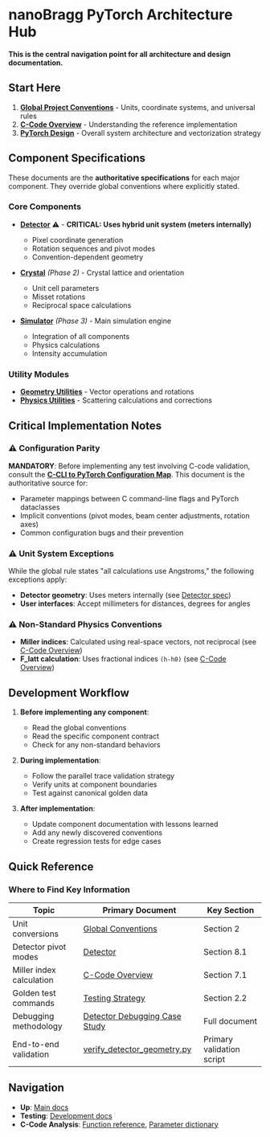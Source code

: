 # nanoBragg PyTorch Architecture Hub

**This is the central navigation point for all architecture and design documentation.**

## Start Here

1. **[Global Project Conventions](./conventions.md)** - Units, coordinate systems, and universal rules
2. **[C-Code Overview](./c_code_overview.md)** - Understanding the reference implementation
3. **[PyTorch Design](./pytorch_design.md)** - Overall system architecture and vectorization strategy

## Component Specifications

These documents are the **authoritative specifications** for each major component. They override global conventions where explicitly stated.

### Core Components
- **[Detector](./detector.md)** ⚠️ - **CRITICAL: Uses hybrid unit system (meters internally)**
  - Pixel coordinate generation
  - Rotation sequences and pivot modes
  - Convention-dependent geometry
  
- **[Crystal](./crystal.md)** *(Phase 2)* - Crystal lattice and orientation
  - Unit cell parameters
  - Misset rotations
  - Reciprocal space calculations

- **[Simulator](./simulator.md)** *(Phase 3)* - Main simulation engine
  - Integration of all components
  - Physics calculations
  - Intensity accumulation

### Utility Modules
- **[Geometry Utilities](./geometry_utils.md)** - Vector operations and rotations
- **[Physics Utilities](./physics_utils.md)** - Scattering calculations and corrections

## Critical Implementation Notes

### ⚠️ Configuration Parity
**MANDATORY**: Before implementing any test involving C-code validation, consult the **[C-CLI to PyTorch Configuration Map](../development/c_to_pytorch_config_map.md)**. This document is the authoritative source for:
- Parameter mappings between C command-line flags and PyTorch dataclasses
- Implicit conventions (pivot modes, beam center adjustments, rotation axes)
- Common configuration bugs and their prevention

### ⚠️ Unit System Exceptions
While the global rule states "all calculations use Angstroms," the following exceptions apply:
- **Detector geometry**: Uses meters internally (see [Detector spec](./detector.md#61-critical-hybrid-unit-system))
- **User interfaces**: Accept millimeters for distances, degrees for angles

### ⚠️ Non-Standard Physics Conventions
- **Miller indices**: Calculated using real-space vectors, not reciprocal (see [C-Code Overview](./c_code_overview.md#71-critical-non-standard-miller-index-calculation))
- **F_latt calculation**: Uses fractional indices `(h-h0)` (see [C-Code Overview](./c_code_overview.md#72-critical-f_latt-calculation))

## Development Workflow

1. **Before implementing any component**:
   - Read the global conventions
   - Read the specific component contract
   - Check for any non-standard behaviors
   
2. **During implementation**:
   - Follow the parallel trace validation strategy
   - Verify units at component boundaries
   - Test against canonical golden data

3. **After implementation**:
   - Update component documentation with lessons learned
   - Add any newly discovered conventions
   - Create regression tests for edge cases

## Quick Reference

### Where to Find Key Information

| Topic | Primary Document | Key Section |
|-------|-----------------|-------------|
| Unit conversions | [Global Conventions](./conventions.md) | Section 2 |
| Detector pivot modes | [Detector](./detector.md) | Section 8.1 |
| Miller index calculation | [C-Code Overview](./c_code_overview.md) | Section 7.1 |
| Golden test commands | [Testing Strategy](../development/testing_strategy.md) | Section 2.2 |
| Debugging methodology | [Detector Debugging Case Study](../debugging/detector_geometry_debugging.md) | Full document |
| End-to-end validation | [verify_detector_geometry.py](../../scripts/verify_detector_geometry.py) | Primary validation script |

## Navigation

- **Up**: [Main docs](../README.md)
- **Testing**: [Development docs](../development/)
- **C-Code Analysis**: [Function reference](./c_function_reference.md), [Parameter dictionary](./c_parameter_dictionary.md)
